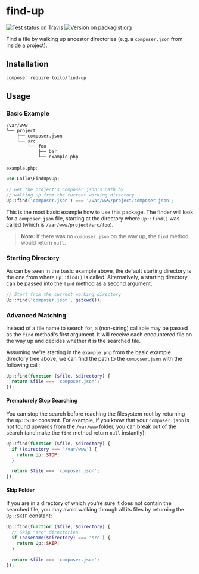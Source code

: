 # find-up
[![Test status on Travis](https://badgen.net/travis/loilo/find-up?label=tests&icon=travis)](https://travis-ci.org/loilo/find-up)
[![Version on packagist.org](https://badgen.net/packagist/v/loilo/find-up)](https://packagist.org/packages/loilo/find-up)

Find a file by walking up ancestor directories (e.g. a `composer.json` from inside a project).

## Installation
```bash
composer require loilo/find-up
```

## Usage
### Basic Example
```
/var/www
└── project
    ├── composer.json
    └── src
        └── foo
            ├── bar
            └── example.php
```

`example.php`:
```php
use Loilo\FindUp\Up;

// Get the project's composer.json's path by
// walking up from the current working directory
Up::find('composer.json') === '/var/www/project/composer.json';
```

This is the most basic example how to use this package. The finder will look for a `composer.json` file, starting at the directory where `Up::find()` was called (which is `/var/www/project/src/foo`).

> **Note:** If there was no `composer.json` on the way up, the `find` method would return `null`.

### Starting Directory
As can be seen in the basic example above, the default starting directory is the one from where `Up::find()` is called. Alternatively, a starting directory can be passed into the `find` method as a second argument:

```php
// Start from the current working directory
Up::find('composer.json', getcwd());
```

### Advanced Matching
Instead of a file name to search for, a (non-string) callable may be passed as the `find` method's first argument. It will receive each encountered file on the way up and decides whether it is the searched file.

Assuming we're starting in the `example.php` from the basic example directory tree above, we can find the path to the `composer.json` with the following call:

```php
Up::find(function ($file, $directory) {
  return $file === 'composer.json';
});
```

#### Prematurely Stop Searching
You can stop the search before reaching the filesystem root by returning the `Up::STOP` constant. For example, if you know that your `composer.json` is not found upwards from the `/var/www` folder, you can break out of the search (and make the `find` method return `null` instantly):

```php
Up::find(function ($file, $directory) {
  if ($directory === '/var/www') {
    return Up::STOP;
  }

  return $file === 'composer.json';
});
```

#### Skip Folder
If you are in a directory of which you're sure it does not contain the searched file, you may avoid walking through all its files by returning the `Up::SKIP` constant:

```php
Up::find(function ($file, $directory) {
  // Skip "src" directories
  if (basename($directory) === 'src') {
    return Up::SKIP;
  }

  return $file === 'composer.json';
});
```
